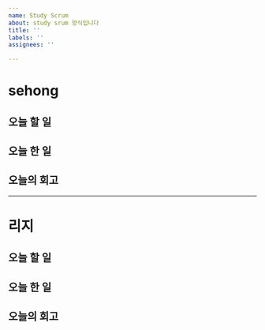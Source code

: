 ```yaml
---
name: Study Scrum
about: study srum 양식입니다
title: ''
labels: ''
assignees: ''

---
```


# sehong 

## 오늘 할 일

## 오늘 한 일

## 오늘의 회고

---
# 리지

## 오늘 할 일

## 오늘 한 일

## 오늘의 회고
